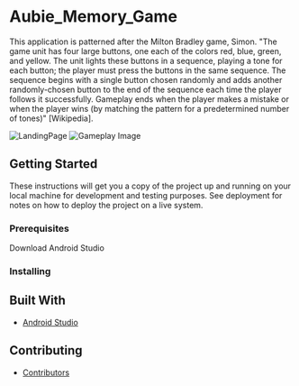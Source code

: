 # Aubie_Memory_Game
This application is patterned after the Milton Bradley game, Simon. "The game unit has four large buttons, one each of the colors red, blue, green, and yellow. The unit lights these buttons in a sequence, playing a tone for each button; the player must press the buttons in the same sequence. The sequence begins with a single button chosen randomly and adds another randomly-chosen button to the end of the sequence each time the player follows it successfully. Gameplay ends when the player makes a mistake or when the player wins (by matching the pattern for a predetermined number of tones)" [Wikipedia].

![LandingPage](https://github.com/zedtran/Aubie_Memory_Game/blob/master/GamePlayImages/Aubie_LandingPage.png) ![Gameplay Image](https://github.com/zedtran/Aubie_Memory_Game/blob/master/GamePlayImages/Aubie__GamePage.png) 

## Getting Started

These instructions will get you a copy of the project up and running on your local machine for development and testing purposes. See deployment for notes on how to deploy the project on a live system.

### Prerequisites

Download Android Studio

### Installing

## Built With

* [Android Studio](https://developer.android.com/studio/)

## Contributing

* [Contributors](https://github.com/zedtran/Aubie_Memory_Game/graphs/contributors) 

